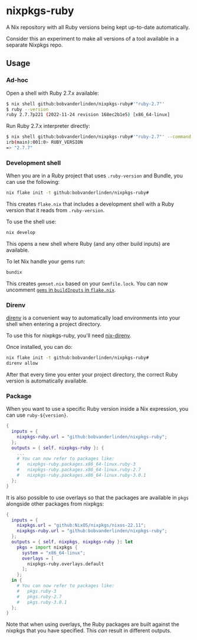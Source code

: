 # nixpkgs-ruby

A Nix repository with all Ruby versions being kept up-to-date automatically.

Consider this an experiment to make all versions of a tool available in a separate Nixpkgs repo.

## Usage

### Ad-hoc

Open a shell with Ruby 2.7.x available:

```sh
$ nix shell github:bobvanderlinden/nixpkgs-ruby#'"ruby-2.7"'
$ ruby --version
ruby 2.7.7p221 (2022-11-24 revision 168ec2b1e5) [x86_64-linux]
```

Run Ruby 2.7.x interpreter directly:

```sh
$ nix shell github:bobvanderlinden/nixpkgs-ruby#'"ruby-2.7"' --command irb
irb(main):001:0> RUBY_VERSION
=> "2.7.7"
```

### Development shell

When you are in a Ruby project that uses `.ruby-version` and Bundle, you can use the following:

```sh
nix flake init -t github:bobvanderlinden/nixpkgs-ruby#
```

This creates `flake.nix` that includes a development shell with a Ruby version that it reads from `.ruby-version`.

To use the shell use:

```sh
nix develop
```

This opens a new shell where Ruby (and any other build inputs) are available.

To let Nix handle your gems run:

```sh
bundix
```

This creates `gemset.nix` based on your `Gemfile.lock`. You can now uncomment [`gems` in `buildInputs` in `flake.nix`](https://github.com/bobvanderlinden/nixpkgs-ruby/blob/325b4724a801d3f9d0d26852858e30308759f746/template/flake.nix#L29).

### Direnv

[direnv](https://direnv.net/) is a convenient way to automatically load environments into your shell when entering a project directory.

To use this for nixpkgs-ruby, you'll need [nix-direnv](https://github.com/nix-community/nix-direnv).

Once installed, you can do:

```sh
nix flake init -t github:bobvanderlinden/nixpkgs-ruby#
direnv allow
```

After that every time you enter your project directory, the correct Ruby version is automatically available.

### Package

When you want to use a specific Ruby version inside a Nix expression, you can use `ruby-${version}`.

```nix
{
  inputs = {
    nixpkgs-ruby.url = "github:bobvanderlinden/nixpkgs-ruby";
  };
  outputs = { self, nixpkgs-ruby }: {
    ...
    # You can now refer to packages like:
    #   nixpkgs-ruby.packages.x86_64-linux.ruby-3
    #   nixpkgs-ruby.packages.x86_64-linux.ruby-2.7
    #   nixpkgs-ruby.packages.x86_64-linux.ruby-3.0.1
  };
}
```

It is also possible to use overlays so that the packages are available in `pkgs` alongside other packages from nixpkgs:

```nix
{
  inputs = {
    nixpkgs.url = "github:NixOS/nixpkgs/nixos-22.11";
    nixpkgs-ruby.url = "github:bobvanderlinden/nixpkgs-ruby";
  };
  outputs = { self, nixpkgs, nixpkgs-ruby }: let
    pkgs = import nixpkgs {
      system = "x86_64-linux";
      overlays = [
        nixpkgs-ruby.overlays.default
      ];
    };
  in {
    # You can now refer to packages like:
    #   pkgs.ruby-3
    #   pkgs.ruby-2.7
    #   pkgs.ruby-3.0.1
  };
}
```

Note that when using overlays, the Ruby packages are built against the nixpkgs that you have specified. This _can_ result in different outputs.
